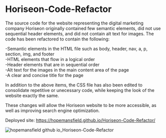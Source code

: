 # Horiseon-Code-Refactor

The source code for the website representing the digital marketing company Horiseon originally contained few semantic elements, did not use sequential header elements, and did not contain alt text for images. The code has been refactored to contain the following:

-Semantic elements in the HTML file such as body, header, nav, a, p, section, img, and footer <br>
-HTML elements that flow in a logical order <br>
-Header elements that are in sequential order <br>
-Alt text for the images in the main content area of the page <br>
-A clear and concise title for the page

In addition to the above items, the CSS file has also been edited to consolidate repetitive or unecessary code, while keeping the look of the website exactly the same. 

These changes will allow the Horiseon website to be more accessible, as well as improving search engine optimization.

Deployed site: https://hopemansfield.github.io/Horiseon-Code-Refactor/

![hopemansfield github io_Horiseon-Code-Refactor](https://user-images.githubusercontent.com/116748007/204161062-7a7836b1-2c87-4b70-b53d-2288888e0793.png)


